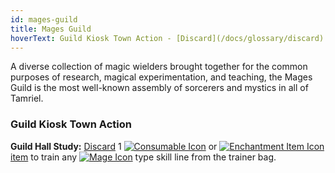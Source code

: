 ```yaml
---
id: mages-guild
title: Mages Guild
hoverText: Guild Kiosk Town Action - [Discard](/docs/glossary/discard) 1 [Consumable](/docs/adventurer/items/types/consumable) or [Enchantment](/docs/adventurer/items/types/enchantment) [item](/docs/adventurer/items/) to train any [Mage](/docs/adventurer/skill-lines/mage) type skill line from the trainer bag.
---
```


A diverse collection of magic wielders brought together for the common purposes of research, magical experimentation, and teaching, the Mages Guild is the most well-known assembly of sorcerers and mystics in all of Tamriel.

### Guild Kiosk Town Action

**Guild Hall Study:** [Discard](/docs/glossary/discard) 1 [<img src="/icons/consumable.svg" alt="Consumable Icon" className="icon-svg" />](/docs/adventurer/items/types/consumable) or [<img src="/icons/enchantment.svg" alt="Enchantment Item Icon" className="icon-svg" />](/docs/adventurer/items/types/enchantment) [item](/docs/adventurer/items/) to train any [<img src="/icons/mage.svg" alt="Mage Icon" className="icon-svg" />](/docs/adventurer/skill-lines/mage) type skill line from the trainer bag.
